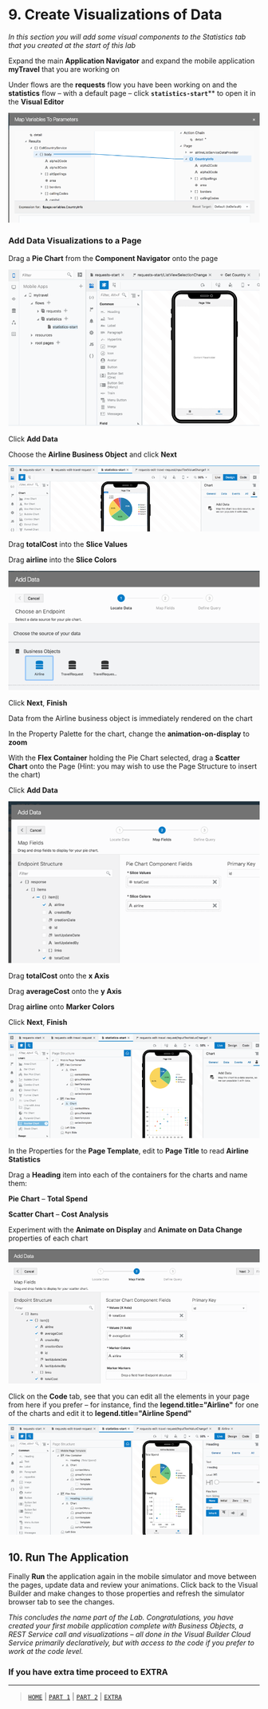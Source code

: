 # 9. Create Visualizations of Data

*In this section you will add some visual components to the Statistics tab that you created at the start of this lab*

Expand the main **Application Navigator** and expand the mobile application **myTravel** that you are working on

Under flows are the **requests** flow you have been working on and the **statistics** flow – with a default page – click **`statistics-start`**** to open it in the **Visual Editor**

![alt text](resources/images/mob/69.png "Logo Title Text 1") 

### Add Data Visualizations to a Page

Drag a **Pie Chart** from the **Component Navigator** onto the page

![alt text](resources/images/mob/70.png "Logo Title Text 1") 

Click **Add Data**

Choose the **Airline Business Object** and click **Next**

![alt text](resources/images/mob/71.png "Logo Title Text 1") 

Drag **totalCost** into the **Slice Values**

Drag **airline** into the **Slice Colors**

![alt text](resources/images/mob/72.png "Logo Title Text 1") 

Click **Next**, **Finish**

Data from the Airline business object is immediately rendered on the chart

In the Property Palette for the chart, change the **animation-on-display** to **zoom**

With the **Flex Container** holding the Pie Chart selected, drag a **Scatter Chart** onto the Page (Hint: you may wish to use the Page Structure to insert the chart)

Click **Add Data**

![alt text](resources/images/mob/73.png "Logo Title Text 1") 

Drag **totalCost** onto the **x Axis**

Drag **averageCost** onto the **y Axis**

Drag **airline** onto **Marker Colors**

Click **Next**, **Finish**

 
![alt text](resources/images/mob/74.png "Logo Title Text 1")

In the Properties for the **Page Template**, edit to **Page Title** to read **Airline Statistics**

Drag a **Heading** item into each of the containers for the charts and name them:

**Pie Chart** – **Total Spend**

**Scatter Chart** – **Cost Analysis**

Experiment with the **Animate on Display** and **Animate on Data Change** properties of each chart
 
![alt text](resources/images/mob/75.png "Logo Title Text 1")

Click on the **Code** tab, see that you can edit all the elements in your page from here if you prefer – for instance, find the **legend.title="Airline"** for one of the charts and edit it to **legend.title="Airline Spend"**

![alt text](resources/images/mob/76.png "Logo Title Text 1") 


## 10. Run The Application

Finally **Run** the application again in the mobile simulator and move between the pages, update data and review your animations. Click back to the Visual Builder and make changes to those properties and refresh the simulator browser tab to see the changes.

*This concludes the name part of the Lab. Congratulations, you have created your first mobile application complete with Business Objects, a REST Service call and visualizations – all done in the Visual Builder Cloud Service primarily declaratively, but with access to the code if you prefer to work at the code level.*

### If you have extra time proceed to EXTRA

---
> [`HOME`](README.md) | [`PART 1`](MOB_PART_1.md) | [`PART 2`](MOB_PART_2.md) | [`EXTRA`](MOB_EXTRA_1.md)